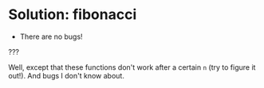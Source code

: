 # **Solution:** fibonacci

- There are no bugs!

???

Well, except that these functions don't work after a certain `n` (try to figure
it out!). And bugs I don't know about.
